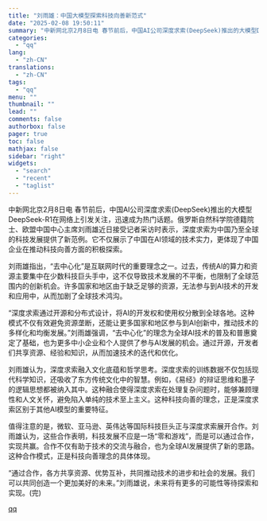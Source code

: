 ```yaml
---
title: "刘雨雄：中国大模型探索科技向善新范式"
date: "2025-02-08 19:50:11"
summary: "中新网北京2月8日电 春节前后，中国AI公司深度求索(DeepSeek)推出的大模型DeepSe..."
categories:
  - "qq"
lang:
  - "zh-CN"
translations:
  - "zh-CN"
tags:
  - "qq"
menu: ""
thumbnail: ""
lead: ""
comments: false
authorbox: false
pager: true
toc: false
mathjax: false
sidebar: "right"
widgets:
  - "search"
  - "recent"
  - "taglist"
---
```


中新网北京2月8日电 春节前后，中国AI公司深度求索(DeepSeek)推出的大模型DeepSeek-R1在网络上引发关注，迅速成为热门话题。俄罗斯自然科学院德籍院士、欧盟中国中心主席刘雨雄近日接受记者采访时表示，深度求索为中国乃至全球的科技发展提供了新范例。它不仅展示了中国在AI领域的技术实力，更体现了中国企业在推动科技向善方面的积极探索。

刘雨雄指出，“去中心化”是互联网时代的重要理念之一。过去，传统AI的算力和资源主要集中在少数科技巨头手中，这不仅导致技术发展的不平衡，也限制了全球范围内的创新机会。许多国家和地区由于缺乏足够的资源，无法参与到AI技术的开发和应用中，从而加剧了全球技术鸿沟。

“深度求索通过开源和分布式设计，将AI的开发权和使用权分散到全球各地。这种模式不仅有效避免资源垄断，还能让更多国家和地区参与到AI创新中，推动技术的多样化和均衡发展。”刘雨雄强调，“去中心化”的理念为全球AI技术的普及和普惠奠定了基础，也为更多中小企业和个人提供了参与AI发展的机会。通过开源，开发者们共享资源、经验和知识，从而加速技术的迭代和优化。

刘雨雄认为，深度求索融入文化底蕴和哲学思考。深度求索的训练数据不仅包括现代科学知识，还吸收了东方传统文化中的智慧。例如，《易经》的辩证思维和墨子的逻辑思想都被纳入其中。这种融合使得深度求索在处理复杂问题时，能够兼顾理性和人文关怀，避免陷入单纯的技术至上主义。这种科技向善的理念，正是深度求索区别于其他AI模型的重要特征。

值得注意的是，微软、亚马逊、英伟达等国际科技巨头正与深度求索展开合作。刘雨雄认为，这些合作表明，科技发展不应是一场“零和游戏”，而是可以通过合作，实现共赢。合作不仅有助于技术的交流与融合，也为全球AI发展提供了新的思路。这种合作模式，正是科技向善理念的具体体现。

“通过合作，各方共享资源、优势互补，共同推动技术的进步和社会的发展。我们可以共同创造一个更加美好的未来。”刘雨雄说，未来将有更多的可能性等待探索和实现。(完)

[qq](https://new.qq.com/rain/a/20250208A07TLY00)
